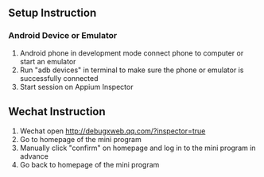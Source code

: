 ## Setup Instruction
### Android Device or Emulator
1. Android phone in development mode connect phone to computer or start an emulator
2. Run "adb devices" in terminal to make sure the phone or emulator is successfully connected
3. Start session on Appium Inspector

## Wechat Instruction
1. Wechat open http://debugxweb.qq.com/?inspector=true
2. Go to homepage of the mini program
3. Manually click "confirm" on homepage and log in to the mini program in advance
4. Go back to homepage of the mini program